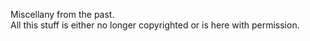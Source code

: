 Miscellany from the past. <br />
All this stuff is either no longer copyrighted or is here with permission.
